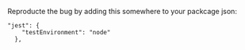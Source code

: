 Reproducte the bug by adding this somewhere to your packcage json:
```
"jest": {
    "testEnvironment": "node"
  },
```
